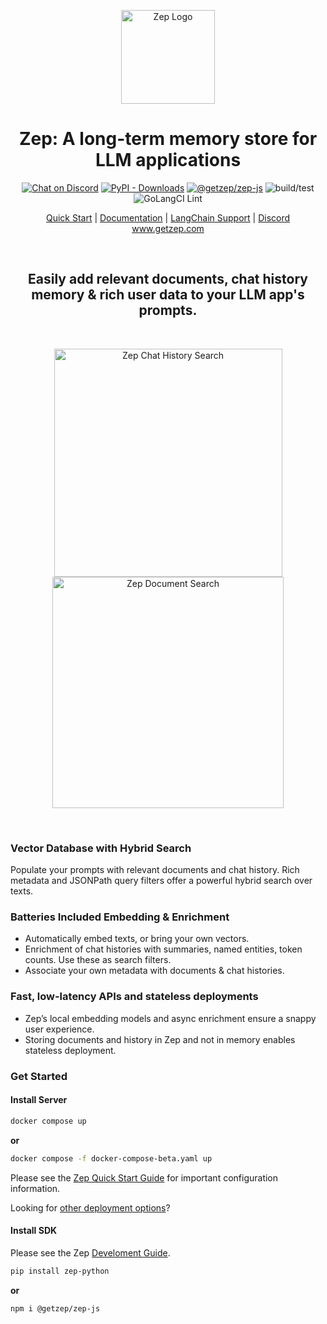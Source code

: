 <p align="center">
  <a href="https://squidfunk.github.io/mkdocs-material/">
    <img src="https://github.com/getzep/zep/blob/main/assets/zep-bot-square-200x200.png?raw=true" width="150" alt="Zep Logo">
  </a>
</p>

<h1 align="center">
Zep: A long-term memory store for LLM applications
</h1>

<p align="center">
  <a href="https://discord.gg/W8Kw6bsgXQ"><img
    src="https://dcbadge.vercel.app/api/server/W8Kw6bsgXQ?style=flat"
    alt="Chat on Discord"
  /></a>
  <a href="https://pypi.org/project/zep-python"><img alt="PyPI - Downloads" src="https://img.shields.io/pypi/dw/zep-python?label=pypi%20downloads"></a>
  <a href="https://www.npmjs.com/package/@getzep/zep-js"><img alt="@getzep/zep-js" src="https://img.shields.io/npm/dw/%40getzep/zep-js?label=npm%20downloads"></a>
  <img src="https://github.com/getzep/zep/actions/workflows/build-test.yml/badge.svg" alt="build/test" />
  <img
  src="https://github.com/getzep/zep/actions/workflows/golangci-lint.yml/badge.svg"
  alt="GoLangCI Lint"
  />
</p>

<p align="center">
<a href="https://docs.getzep.com/deployment/quickstart/">Quick Start</a> | 
<a href="https://docs.getzep.com/">Documentation</a> | 
<a href="https://docs.getzep.com/sdk/langchain/">LangChain Support</a> | 
<a href="https://discord.gg/W8Kw6bsgXQ">Discord</a><br />
<a href="https://www.getzep.com">www.getzep.com</a>
</p>
<p>&nbsp;</p>
<h2 align="center">Easily add relevant documents, chat history memory & rich user data to your LLM app's prompts.</h2>
<p>&nbsp;</p>
<p align="center">
  <a href="https://docs.getzep.com/sdk">
    <img src="https://raw.githubusercontent.com/getzep/zep/main/assets/memory_search.svg" width="365" 
alt="Zep Chat History Search"
/>
  </a>
  <a href="https://docs.getzep.com/sdk">
    <img src="https://uploads-ssl.webflow.com/64bb1eccfd2a4cab9f500053/64ca91719264b8fe6c255e22_doc_search.svg" width="370"
alt="Zep Document Search"
/>
  </a>
</p>
<p>&nbsp;</p>

### Vector Database with Hybrid Search
Populate your prompts with relevant documents and chat history. Rich metadata and JSONPath query filters offer a powerful hybrid search over texts.

### Batteries Included Embedding & Enrichment
- Automatically embed texts, or bring your own vectors. 
- Enrichment of chat histories with summaries, named entities, token counts. Use these as search filters.
- Associate your own metadata with documents & chat histories.

### Fast, low-latency APIs and stateless deployments
- Zep’s local embedding models and async enrichment ensure a snappy user experience. 
- Storing documents and history in Zep and not in memory enables stateless deployment.


### Get Started

#### Install Server

```bash
docker compose up
```

**or**

```bash
docker compose -f docker-compose-beta.yaml up
```

Please see the [Zep Quick Start Guide](https://docs.getzep.com/deployment/quickstart/) for important configuration information.

Looking for <a href="https://docs.getzep.com/deployment">other deployment options</a>?

#### Install SDK

Please see the Zep [Develoment Guide](https://docs.getzep.com/sdk/).

```bash
pip install zep-python
```

**or**

```bash
npm i @getzep/zep-js
```